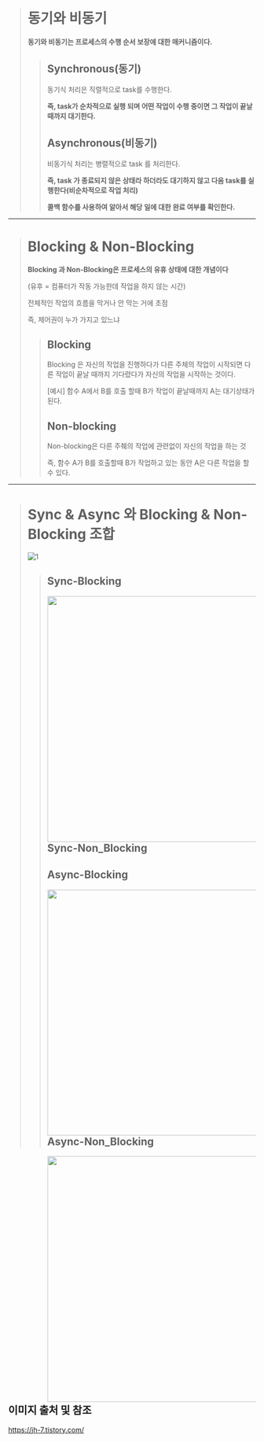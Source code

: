 
> # 동기와 비동기
> **동기와 비동기는 프로세스의 수행 순서 보장에 대한 매커니즘이다.**
>> ## Synchronous(동기)
>> 동기식 처리은 직렬적으로 task를 수행한다.
>> 
>> **즉, task가 순차적으로 실행 되며 어떤 작업이 수행 중이면 그 작업이 끝날때까지 대기한다.**
>> ## Asynchronous(비동기)
>> 비동기식 처리는 병렬적으로 task 를 처리한다.
>> 
>>   **즉, task 가 종료되지 않은 상태라 하더라도 대기하지 않고 다음 task를 실행한다(비순차적으로 작업 처리)**
>>   
>>   **콜백 함수를 사용하여 알아서 해당 일에 대한 완료 여부를 확인한다.**
   
   
   
-----------------------------------------------------------------------------------------------------------------------------------------------------------------------   
   

> # Blocking & Non-Blocking
> **Blocking 과 Non-Blocking은 프로세스의 유휴 상태에 대한 개념이다**
>    
>   (유후 = 컴퓨터가 작동 가능한데 작업을 하지 않는 시간)
>   
>   전체적인 작업의 흐름을 막거나 안 막는 거에 초점
>   
>   즉, 제어권이 누가 가지고 있느냐
>> 
>> ## Blocking
>>
>>   Blocking 은 자신의 작업을 진행하다가 다른 주체의 작업이 시작되면 다른 작업이 끝날 때까지 기다렸다가 자신의 작업을 시작하는 것이다.
>>    
>>   [예시] 함수 A에서 B를 호출 할때 B가 작업이 끝날때까지 A는 대기상태가 된다.
>>
>> ## Non-blocking
>>
>>  Non-blocking은 다른 주췌의 작업에 관련없이 자신의 작업을 하는 것
>>
>>   즉, 함수 A가 B를 호출할때 B가 작업하고 있는 동안 A은 다른 작업을 할 수 있다.
------------------------------------------------------------------------------------------

> # Sync & Async 와 Blocking & Non-Blocking 조합
>
> ![1](https://user-images.githubusercontent.com/38696775/157169912-6661b933-e459-4c97-bd70-3a0f91b66c4d.png)
>
>> ## Sync-Blocking
>> <img align="left" width="500" height="500" src = "https://user-images.githubusercontent.com/38696775/203093123-5af12c9c-245a-4c79-9f53-0f51505593c5.png"/>
>> 
>> ## Sync-Non_Blocking
>> 
>> ## Async-Blocking
>> 
>> <img align="left" width="500" height="500" src = "https://user-images.githubusercontent.com/38696775/203095529-8ee91881-a8c8-496b-8b99-cae19c0b95d8.png" />
>> 
>> ## Async-Non_Blocking
>> 
>> <img align="left" width="500" height="500" src = "https://user-images.githubusercontent.com/38696775/203095979-07060f47-eace-4868-99f6-11eb5e32532b.png" />





## 이미지 출처 및 참조
https://jh-7.tistory.com/
